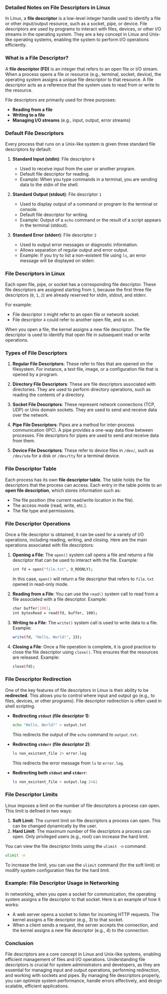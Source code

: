 ### Detailed Notes on File Descriptors in Linux

In Linux, a **file descriptor** is a low-level integer handle used to identify a file or other input/output resource, such as a socket, pipe, or device. File descriptors are used by programs to interact with files, devices, or other I/O streams in the operating system. They are a key concept in Linux and Unix-like operating systems, enabling the system to perform I/O operations efficiently.

### What is a File Descriptor?

A **file descriptor (FD)** is an integer that refers to an open file or I/O stream. When a process opens a file or resource (e.g., terminal, socket, device), the operating system assigns a unique file descriptor to that resource. A file descriptor acts as a reference that the system uses to read from or write to the resource.

File descriptors are primarily used for three purposes:
- **Reading from a file**
- **Writing to a file**
- **Managing I/O streams** (e.g., input, output, error streams)

### Default File Descriptors

Every process that runs on a Unix-like system is given three standard file descriptors by default:
1. **Standard Input (stdin)**: File descriptor `0`
   - Used to receive input from the user or another program.
   - Default file descriptor for reading.
   - Example: When you type commands in a terminal, you are sending data to the stdin of the shell.

2. **Standard Output (stdout)**: File descriptor `1`
   - Used to display output of a command or program to the terminal or console.
   - Default file descriptor for writing.
   - Example: Output of a `echo` command or the result of a script appears in the terminal (stdout).

3. **Standard Error (stderr)**: File descriptor `2`
   - Used to output error messages or diagnostic information.
   - Allows separation of regular output and error output.
   - Example: If you try to list a non-existent file using `ls`, an error message will be displayed on stderr.

### File Descriptors in Linux

Each open file, pipe, or socket has a corresponding file descriptor. These file descriptors are assigned starting from `3`, because the first three file descriptors (`0`, `1`, `2`) are already reserved for stdin, stdout, and stderr.

For example:
- File descriptor `3` might refer to an open file or network socket.
- File descriptor `4` could refer to another open file, and so on.

When you open a file, the kernel assigns a new file descriptor. The file descriptor is used to identify that open file in subsequent read or write operations.

### Types of File Descriptors

1. **Regular File Descriptors**: These refer to files that are opened on the filesystem. For instance, a text file, image, or a configuration file that is opened by a program.

2. **Directory File Descriptors**: These are file descriptors associated with directories. They are used to perform directory operations, such as reading the contents of a directory.

3. **Socket File Descriptors**: These represent network connections (TCP, UDP) or Unix domain sockets. They are used to send and receive data over the network.

4. **Pipe File Descriptors**: Pipes are a method for inter-process communication (IPC). A pipe provides a one-way data flow between processes. File descriptors for pipes are used to send and receive data from them.

5. **Device File Descriptors**: These refer to device files in `/dev/`, such as `/dev/sda` for a disk or `/dev/tty` for a terminal device.

### File Descriptor Table

Each process has its own **file descriptor table**. The table holds the file descriptors that the process can access. Each entry in the table points to an **open file description**, which stores information such as:
- The file position (the current read/write location in the file).
- The access mode (read, write, etc.).
- The file type and permissions.

### File Descriptor Operations

Once a file descriptor is obtained, it can be used for a variety of I/O operations, including reading, writing, and closing. Here are the main operations associated with file descriptors:

1. **Opening a File**:
   The `open()` system call opens a file and returns a file descriptor that can be used to interact with the file.
   Example:
   ```bash
   int fd = open("file.txt", O_RDONLY);
   ```
   In this case, `open()` will return a file descriptor that refers to `file.txt` opened in read-only mode.

2. **Reading from a File**:
   You can use the `read()` system call to read from a file associated with a file descriptor.
   Example:
   ```bash
   char buffer[100];
   int bytesRead = read(fd, buffer, 100);
   ```

3. **Writing to a File**:
   The `write()` system call is used to write data to a file.
   Example:
   ```bash
   write(fd, "Hello, World!", 13);
   ```

4. **Closing a File**:
   Once a file operation is complete, it is good practice to close the file descriptor using `close()`. This ensures that the resources are released.
   Example:
   ```bash
   close(fd);
   ```

### File Descriptor Redirection

One of the key features of file descriptors in Linux is their ability to be **redirected**. This allows you to control where input and output go (e.g., to files, devices, or other programs). File descriptor redirection is often used in shell scripting.

- **Redirecting `stdout` (file descriptor 1)**:
  ```bash
  echo "Hello, World!" > output.txt
  ```
  This redirects the output of the `echo` command to `output.txt`.

- **Redirecting `stderr` (file descriptor 2)**:
  ```bash
  ls non_existent_file 2> error.log
  ```
  This redirects the error message from `ls` to `error.log`.

- **Redirecting both `stdout` and `stderr`**:
  ```bash
  ls non_existent_file > output.log 2>&1
  ```

### File Descriptor Limits

Linux imposes a limit on the number of file descriptors a process can open. This limit is defined in two ways:
1. **Soft Limit**: The current limit on file descriptors a process can open. This can be changed dynamically by the user.
2. **Hard Limit**: The maximum number of file descriptors a process can open. Only privileged users (e.g., root) can increase the hard limit.

You can view the file descriptor limits using the `ulimit -n` command:
```bash
ulimit -n
```

To increase the limit, you can use the `ulimit` command (for the soft limit) or modify system configuration files for the hard limit.

### Example: File Descriptor Usage in Networking

In networking, when you open a socket for communication, the operating system assigns a file descriptor to that socket. Here is an example of how it works:
- A web server opens a socket to listen for incoming HTTP requests. The kernel assigns a file descriptor (e.g., 3) to that socket.
- When a client sends a request, the server accepts the connection, and the kernel assigns a new file descriptor (e.g., 4) to the connection.

### Conclusion

File descriptors are a core concept in Linux and Unix-like systems, enabling efficient management of files and I/O operations. Understanding file descriptors is crucial for system administrators and developers, as they are essential for managing input and output operations, performing redirection, and working with sockets and pipes. By managing file descriptors properly, you can optimize system performance, handle errors effectively, and design scalable, efficient applications.
